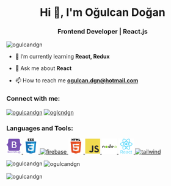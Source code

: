 <h1 align="center">Hi 👋, I'm Oğulcan Doğan</h1>
<h3 align="center">Frontend Developer | React.js</h3>

<p align="left"> <img src="https://komarev.com/ghpvc/?username=ogulcandgn&label=Profile%20views&color=0e75b6&style=flat" alt="ogulcandgn" /> </p>

- 🌱 I’m currently learning **React, Redux**

- 💬 Ask me about **React**

- 📫 How to reach me **ogulcan.dgn@hotmail.com**

<h3 align="left">Connect with me:</h3>
<p align="left">
<a href="https://linkedin.com/in/ogulcandgn" target="blank"><img align="center" src="https://raw.githubusercontent.com/rahuldkjain/github-profile-readme-generator/master/src/images/icons/Social/linked-in-alt.svg" alt="ogulcandgn" height="30" width="40" /></a>
<a href="https://instagram.com/oglcndgn" target="blank"><img align="center" src="https://raw.githubusercontent.com/rahuldkjain/github-profile-readme-generator/master/src/images/icons/Social/instagram.svg" alt="oglcndgn" height="30" width="40" /></a>
</p>

<h3 align="left">Languages and Tools:</h3>
<p align="left"> <a href="https://getbootstrap.com" target="_blank" rel="noreferrer"> <img src="https://raw.githubusercontent.com/devicons/devicon/master/icons/bootstrap/bootstrap-plain-wordmark.svg" alt="bootstrap" width="40" height="40"/> </a> <a href="https://www.w3schools.com/css/" target="_blank" rel="noreferrer"> <img src="https://raw.githubusercontent.com/devicons/devicon/master/icons/css3/css3-original-wordmark.svg" alt="css3" width="40" height="40"/> </a> <a href="https://firebase.google.com/" target="_blank" rel="noreferrer"> <img src="https://www.vectorlogo.zone/logos/firebase/firebase-icon.svg" alt="firebase" width="40" height="40"/> </a> <a href="https://www.w3.org/html/" target="_blank" rel="noreferrer"> <img src="https://raw.githubusercontent.com/devicons/devicon/master/icons/html5/html5-original-wordmark.svg" alt="html5" width="40" height="40"/> </a> <a href="https://developer.mozilla.org/en-US/docs/Web/JavaScript" target="_blank" rel="noreferrer"> <img src="https://raw.githubusercontent.com/devicons/devicon/master/icons/javascript/javascript-original.svg" alt="javascript" width="40" height="40"/> </a> <a href="https://nodejs.org" target="_blank" rel="noreferrer"> <img src="https://raw.githubusercontent.com/devicons/devicon/master/icons/nodejs/nodejs-original-wordmark.svg" alt="nodejs" width="40" height="40"/> </a> <a href="https://reactjs.org/" target="_blank" rel="noreferrer"> <img src="https://raw.githubusercontent.com/devicons/devicon/master/icons/react/react-original-wordmark.svg" alt="react" width="40" height="40"/> </a> <a href="https://tailwindcss.com/" target="_blank" rel="noreferrer"> <img src="https://www.vectorlogo.zone/logos/tailwindcss/tailwindcss-icon.svg" alt="tailwind" width="40" height="40"/> </a> </p>

<p><img align="left" src="https://github-readme-stats.vercel.app/api/top-langs?username=ogulcandgn&show_icons=true&locale=en&layout=compact" alt="ogulcandgn" /></p>

<p>&nbsp;<img align="center" src="https://github-readme-stats.vercel.app/api?username=ogulcandgn&show_icons=true&locale=en" alt="ogulcandgn" /></p>

<p><img align="center" src="https://github-readme-streak-stats.herokuapp.com/?user=ogulcandgn&" alt="ogulcandgn" /></p>
